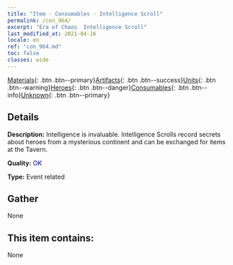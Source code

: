 ```yaml
---
title: "Item - Consumables - Intelligence Scroll"
permalink: /con_964/
excerpt: "Era of Chaos  Intelligence Scroll"
last_modified_at: 2021-04-16
locale: en
ref: "con_964.md"
toc: false
classes: wide
---
```

 [Materials](/Items/){: .btn .btn--primary}[Artifacts](/Items/Artifacts/){: .btn .btn--success}[Units](/Items/Units/){: .btn .btn--warning}[Heroes](/Items/Heroes/){: .btn .btn--danger}[Consumables](/Items/Consumables/){: .btn .btn--info}[Unknown](/Items/Unknown/){: .btn .btn--primary}

## Details
 **Description:** Intelligence is invaluable. Intelligence Scrolls record secrets about heroes from a mysterious continent and can be exchanged for items at the Tavern.

 **Quality:** <span style="color: #000080">OK</span>

 **Type:** Event related

## Gather

  None

## This item contains:

  None

